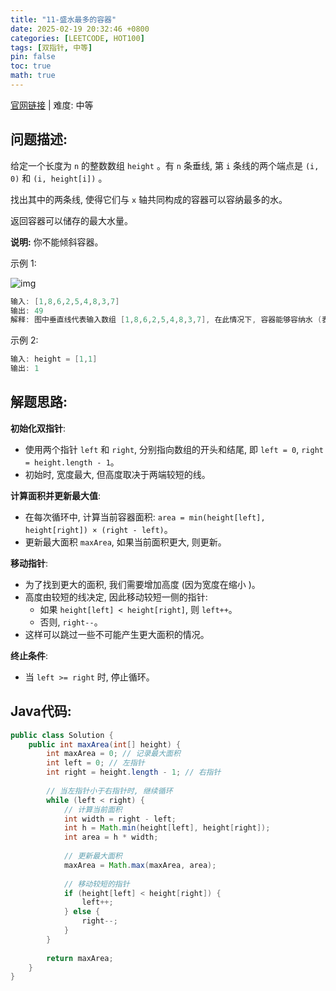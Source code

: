 ```yaml
---
title: "11-盛水最多的容器"
date: 2025-02-19 20:32:46 +0800
categories: [LEETCODE, HOT100]
tags: [双指针, 中等]
pin: false
toc: true
math: true
---
```


[官网链接](https://leetcode.cn/problems/container-with-most-water/) \| 难度: 中等

## 问题描述: 

给定一个长度为 `n` 的整数数组 `height` 。有 `n` 条垂线, 第 `i` 条线的两个端点是 `(i, 0)` 和 `(i, height[i])` 。

找出其中的两条线, 使得它们与 `x` 轴共同构成的容器可以容纳最多的水。

返回容器可以储存的最大水量。

**说明:** 你不能倾斜容器。

示例 1: 

![img](../assets/img/posts/p11_0.jpg)

```java
输入: [1,8,6,2,5,4,8,3,7]
输出: 49 
解释: 图中垂直线代表输入数组 [1,8,6,2,5,4,8,3,7], 在此情况下, 容器能够容纳水 (表示为蓝色部分) 的最大值为 49
```

示例 2: 

```java
输入: height = [1,1]
输出: 1
```

## 解题思路: 

**初始化双指针**: 

- 使用两个指针 `left` 和 `right`, 分别指向数组的开头和结尾, 即 `left = 0`, `right = height.length - 1`。
- 初始时, 宽度最大, 但高度取决于两端较短的线。

**计算面积并更新最大值**: 

- 在每次循环中, 计算当前容器面积: `area = min(height[left], height[right]) × (right - left)`。
- 更新最大面积 `maxArea`, 如果当前面积更大, 则更新。

**移动指针**: 

- 为了找到更大的面积, 我们需要增加高度 (因为宽度在缩小 )。
- 高度由较短的线决定, 因此移动较短一侧的指针: 
  - 如果 `height[left] < height[right]`, 则 `left++`。
  - 否则, `right--`。
- 这样可以跳过一些不可能产生更大面积的情况。

**终止条件**: 

- 当 `left >= right` 时, 停止循环。

## Java代码: 

```java
public class Solution {
    public int maxArea(int[] height) {
        int maxArea = 0; // 记录最大面积
        int left = 0; // 左指针
        int right = height.length - 1; // 右指针
        
        // 当左指针小于右指针时, 继续循环
        while (left < right) {
            // 计算当前面积
            int width = right - left;
            int h = Math.min(height[left], height[right]);
            int area = h * width;
            
            // 更新最大面积
            maxArea = Math.max(maxArea, area);
            
            // 移动较短的指针
            if (height[left] < height[right]) {
                left++;
            } else {
                right--;
            }
        }
        
        return maxArea;
    }
}
```
